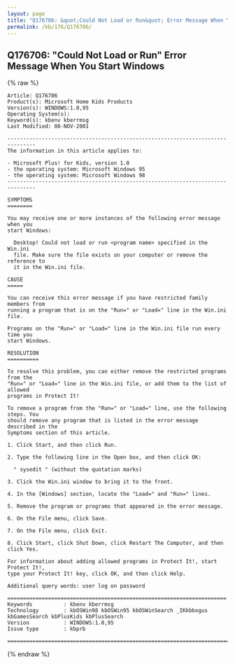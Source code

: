 ```yaml
---
layout: page
title: "Q176706: &quot;Could Not Load or Run&quot; Error Message When You Start Windows"
permalink: /kb/176/Q176706/
---
```


## Q176706: &quot;Could Not Load or Run&quot; Error Message When You Start Windows

{% raw %}

	Article: Q176706
	Product(s): Microsoft Home Kids Products
	Version(s): WINDOWS:1.0,95
	Operating System(s): 
	Keyword(s): kbenv kberrmsg
	Last Modified: 08-NOV-2001
	
	-------------------------------------------------------------------------------
	The information in this article applies to:
	
	- Microsoft Plus! for Kids, version 1.0 
	- the operating system: Microsoft Windows 95 
	- the operating system: Microsoft Windows 98 
	-------------------------------------------------------------------------------
	
	SYMPTOMS
	========
	
	You may receive one or more instances of the following error message when you
	start Windows:
	
	  Desktop! Could not load or run <program name> specified in the Win.ini
	  file. Make sure the file exists on your computer or remove the reference to
	  it in the Win.ini file.
	
	CAUSE
	=====
	
	You can receive this error message if you have restricted family members from
	running a program that is on the "Run=" or "Load=" line in the Win.ini file.
	
	Programs on the "Run=" or "Load=" line in the Win.ini file run every time you
	start Windows.
	
	RESOLUTION
	==========
	
	To resolve this problem, you can either remove the restricted programs from the
	"Run=" or "Load=" line in the Win.ini file, or add them to the list of allowed
	programs in Protect It!
	
	To remove a program from the "Run=" or "Load=" line, use the following steps. You
	should remove any program that is listed in the error message described in the
	Symptoms section of this article.
	
	1. Click Start, and then click Run.
	
	2. Type the following line in the Open box, and then click OK:
	
	  " sysedit " (without the quotation marks)
	
	3. Click the Win.ini window to bring it to the front.
	
	4. In the [Windows] section, locate the "Load=" and "Run=" lines.
	
	5. Remove the program or programs that appeared in the error message.
	
	6. On the File menu, click Save.
	
	7. On the File menu, click Exit.
	
	8. Click Start, click Shut Down, click Restart The Computer, and then click Yes.
	
	For information about adding allowed programs in Protect It!, start Protect It!,
	type your Protect It! key, click OK, and then click Help.
	
	Additional query words: user log on password
	
	======================================================================
	Keywords          : kbenv kberrmsg 
	Technology        : kbOSWin98 kbOSWin95 kbOSWinSearch _IKkbbogus kbGamesSearch kbPlusKids kbPlusSearch
	Version           : WINDOWS:1.0,95
	Issue type        : kbprb
	
	=============================================================================
	

{% endraw %}
